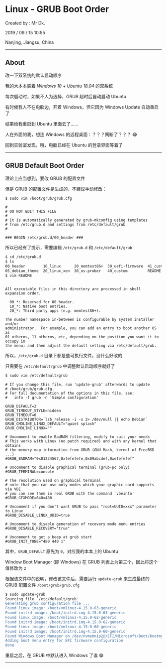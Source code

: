 # Linux - GRUB Boot Order

Created by : Mr Dk.

2019 / 09 / 15 10:55

Nanjing, Jiangsu, China

---

## About

改一下双系统的默认启动顺序

我的大本本装着 _Windows 10_ + _Ubuntu 18.04_ 的双系统

每次启动时，如果不人为选择，_GRUB_ 超时后自动启动 Ubuntu

有时候我人不在电脑边，开着 Windows，但它因为 Windows Update 自动重启了

结果给我重启到 Ubuntu 里面去了......

人在外面的我，想连 Windows 的远程桌面：？？？网断了？？？ 😂

回到实验室发现，哦，电脑已经在 Ubuntu 的登录界面等着了

---

## GRUB Default Boot Order

理论上应当想到，要改 GRUB 的配置文件

但是 GRUB 的配置文件是生成的，不建议手动修改：

```bash
$ sudo vim /boot/grub/grub.cfg
```

```
#
# DO NOT EDIT THIS FILE
#
# It is automatically generated by grub-mkconfig using templates
# from /etc/grub.d and settings from /etc/default/grub
#

### BEGIN /etc/grub.d/00_header ###
```

所以已经有了提示，需要编辑 `/etc/grub.d` 和 `/etc/default/grub`

```bash
$ cd /etc/grub.d
$ ls
00_header        10_linux      20_memtest86+  30_uefi-firmware  41_custom
05_debian_theme  20_linux_xen  30_os-prober   40_custom         README
$ vim README
```

```

All executable files in this directory are processed in shell expansion order.

  00_*: Reserved for 00_header.
  10_*: Native boot entries.
  20_*: Third party apps (e.g. memtest86+).

The number namespace in-between is configurable by system installer and/or
administrator.  For example, you can add an entry to boot another OS as
01_otheros, 11_otheros, etc, depending on the position you want it to occupy in
the menu; and then adjust the default setting via /etc/default/grub.
```

所以，`/etc/grub.d` 目录下都是些可执行文件，没什么好改的

只需要在 `/etc/default/grub` 中调整默认启动顺序就好了

```bash
$ sudo vim /etc/default/grub
```

```
# If you change this file, run 'update-grub' afterwards to update
# /boot/grub/grub.cfg.
# For full documentation of the options in this file, see:
#   info -f grub -n 'Simple configuration'

GRUB_DEFAULT=2
GRUB_TIMEOUT_STYLE=hidden
GRUB_TIMEOUT=0
GRUB_DISTRIBUTOR=`lsb_release -i -s 2> /dev/null || echo Debian`
GRUB_CMDLINE_LINUX_DEFAULT="quiet splash"
GRUB_CMDLINE_LINUX=""

# Uncomment to enable BadRAM filtering, modify to suit your needs
# This works with Linux (no patch required) and with any kernel that obtains
# the memory map information from GRUB (GNU Mach, kernel of FreeBSD ...)
#GRUB_BADRAM="0x01234567,0xfefefefe,0x89abcdef,0xefefefef"

# Uncomment to disable graphical terminal (grub-pc only)
#GRUB_TERMINAL=console

# The resolution used on graphical terminal
# note that you can use only modes which your graphic card supports via VBE
# you can see them in real GRUB with the command `vbeinfo'
#GRUB_GFXMODE=640x480

# Uncomment if you don't want GRUB to pass "root=UUID=xxx" parameter to Linux
#GRUB_DISABLE_LINUX_UUID=true

# Uncomment to disable generation of recovery mode menu entries
#GRUB_DISABLE_RECOVERY="true"

# Uncomment to get a beep at grub start
#GRUB_INIT_TUNE="480 440 1"
```

其中，`GRUB_DEFAULT` 原先为 `0`，对应我的本本上的 Ubuntu

Window Boot Manager (即 Windows) 在 GRUB 列表上为第三个，因此将这个值修改为 `2`

根据该文件中的说明，修改该文件后，需要运行 `update-grub` 来生成最终的 GRUB 配置文件 `/boot/grub/grub.cfg`

```bash
$ sudo update-grub
Sourcing file `/etc/default/grub'
Generating grub configuration file ...
Found linux image: /boot/vmlinuz-4.15.0-63-generic
Found initrd image: /boot/initrd.img-4.15.0-63-generic
Found linux image: /boot/vmlinuz-4.15.0-62-generic
Found initrd image: /boot/initrd.img-4.15.0-62-generic
Found linux image: /boot/vmlinuz-4.15.0-60-generic
Found initrd image: /boot/initrd.img-4.15.0-60-generic
Found Windows Boot Manager on /dev/nvme0n1p2@/EFI/Microsoft/Boot/bootmgfw.efi
Adding boot menu entry for EFI firmware configuration
done
```

重启之后，在 GRUB 中默认进入 Windows 了诶 😁

---

